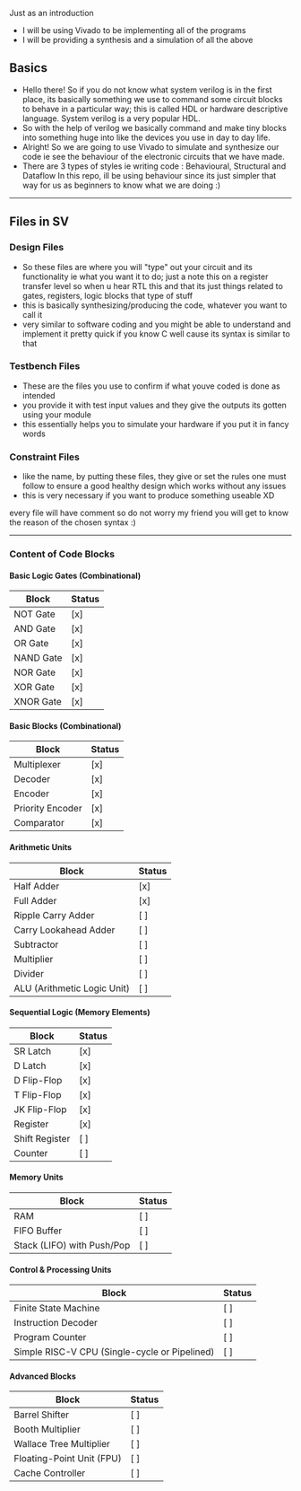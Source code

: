 Just as an introduction

- I will be using Vivado to be implementing all of the programs
- I will be providing a synthesis and a simulation of all the above 

## Basics 
- Hello there! So if you do not know what system verilog is in the first place, its basically something we use to command some circuit blocks to behave in a particular way; 
this is called HDL or hardware descriptive language. System verilog is a very popular HDL. 
- So with the help of verilog we basically command and make tiny blocks into something huge into like the devices you use in day to day life. 
- Alright! So we are going to use Vivado to simulate and synthesize our code ie see the behaviour of the electronic circuits that we have made.
- There are 3 types of styles ie writing code : Behavioural, Structural and Dataflow
In this repo, ill be using behaviour since its just simpler that way for us as beginners to know what we are doing :)

- - - 

## Files in SV

### Design Files 
- So these files are where you will "type" out your circuit and its functionality ie what you want it to do; just a note this on a register transfer level so when u hear RTL this and that its just things related to gates, registers, logic blocks that type of stuff
- this is basically synthesizing/producing the code, whatever you want to call it
- very similar to software coding and you might be able to understand and implement it pretty quick if you know C well cause its syntax is similar to that

### Testbench Files 
- These are the files you use to confirm if what youve coded is done as intended
- you provide it with test input values and they give the outputs its gotten using your module
- this essentially helps you to simulate your hardware if you put it in fancy words

### Constraint Files
- like the name, by putting these files, they give or set the rules one must follow to ensure a good healthy design which works without any issues
- this is very necessary if you want to produce something useable XD

every file will have comment so do not worry my friend you will get to know the reason of the chosen syntax :)

- - - 

### Content of Code Blocks

#### Basic Logic Gates (Combinational)
| Block | Status |
|--------|--------|
| NOT Gate | [x] |
| AND Gate | [x] |
| OR Gate | [x] |
| NAND Gate | [x] |
| NOR Gate | [x] |
| XOR Gate | [x] |
| XNOR Gate | [x] |

#### Basic Blocks (Combinational)
| Block | Status |
|--------|--------|
| Multiplexer | [x] |
| Decoder | [x] |
| Encoder | [x] |
| Priority Encoder | [x] |
| Comparator | [x] |

#### Arithmetic Units
| Block | Status |
|--------|--------|
| Half Adder | [x] |
| Full Adder | [x] |
| Ripple Carry Adder | [ ] |
| Carry Lookahead Adder | [ ] |
| Subtractor | [ ] |
| Multiplier | [ ] |
| Divider | [ ] |
| ALU (Arithmetic Logic Unit) | [ ] |

#### Sequential Logic (Memory Elements)
| Block | Status |
|--------|--------|
| SR Latch | [x] |
| D Latch | [x] |
| D Flip-Flop | [x] |
| T Flip-Flop | [x] |
| JK Flip-Flop | [x] |
| Register | [x] |
| Shift Register | [ ] |
| Counter | [ ] |

#### Memory Units
| Block | Status |
|--------|--------|
| RAM | [ ] |
| FIFO Buffer | [ ] |
| Stack (LIFO) with Push/Pop | [ ] |

#### Control & Processing Units
| Block | Status |
|--------|--------|
| Finite State Machine | [ ] |
| Instruction Decoder | [ ] |
| Program Counter | [ ] |
| Simple RISC-V CPU (Single-cycle or Pipelined) | [ ] |

#### Advanced Blocks
| Block | Status |
|--------|--------|
| Barrel Shifter | [ ] |
| Booth Multiplier | [ ] |
| Wallace Tree Multiplier | [ ] |
| Floating-Point Unit (FPU) | [ ] |
| Cache Controller | [ ] |
